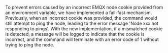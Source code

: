 To prevent errors caused by an incorrect EMQX node cookie provided from an environment variable,
we have implemented a fail-fast mechanism.
Previously, when an incorrect cookie was provided, the command would still attempt to ping the node,
leading to the error message 'Node xxx not responding to pings'.
With the new implementation, if a mismatched cookie is detected,
a message will be logged to indicate that the cookie is incorrect,
and the command will terminate with an error code of 1 without trying to ping the node.
